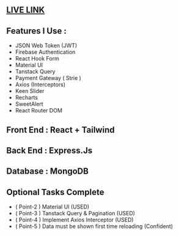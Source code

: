## [LIVE LINK](https://bmarry.web.app)
## Features I Use :
- JSON Web Token (JWT)
- Firebase Authentication
- React Hook Form
- Material UI
- Tanstack Query 
- Payment Gateway ( Strie ) 
- Axios (Interceptors)
- Keen Slider
- Recharts
- SweetAlert
- React Router DOM
## Front End : React + Tailwind
## Back End : Express.Js
## Database : MongoDB
## Optional Tasks Complete
- ( Point-2 ) Material UI (USED)
- ( Point-3 ) Tanstack Query & Pagination (USED)
- ( Point-4 ) Implement Axios Interceptor (USED)
- ( Point-5 ) Data must be shown first time reloading (Confident)
